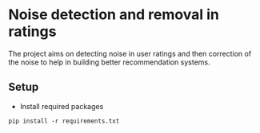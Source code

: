 # Noise detection and removal in ratings
The project aims on detecting noise in user ratings and then correction of the noise to help in building better recommendation systems.

## Setup 
- Install required packages
```shell
pip install -r requirements.txt
```